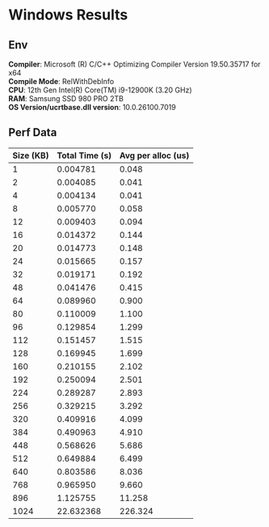 # Windows Results

## Env
**Compiler**: Microsoft (R) C/C++ Optimizing Compiler Version 19.50.35717 for x64   
**Compile Mode**: RelWithDebInfo  
**CPU**: 12th Gen Intel(R) Core(TM) i9-12900K (3.20 GHz)  
**RAM**: Samsung SSD 980 PRO 2TB  
**OS Version/ucrtbase.dll version**: 10.0.26100.7019  

## Perf Data
| Size (KB) | Total Time (s) | Avg per alloc (us) |
|-----------|----------------|--------------------|
|        1 |   0.004781 |      0.048 |
|        2 |   0.004085 |      0.041 |
|        4 |   0.004134 |      0.041 |
|        8 |   0.005770 |      0.058 |
|       12 |   0.009403 |      0.094 |
|       16 |   0.014372 |      0.144 |
|       20 |   0.014773 |      0.148 |
|       24 |   0.015665 |      0.157 |
|       32 |   0.019171 |      0.192 |
|       48 |   0.041476 |      0.415 |
|       64 |   0.089960 |      0.900 |
|       80 |   0.110009 |      1.100 |
|       96 |   0.129854 |      1.299 |
|      112 |   0.151457 |      1.515 |
|      128 |   0.169945 |      1.699 |
|      160 |   0.210155 |      2.102 |
|      192 |   0.250094 |      2.501 |
|      224 |   0.289287 |      2.893 |
|      256 |   0.329215 |      3.292 |
|      320 |   0.409916 |      4.099 |
|      384 |   0.490963 |      4.910 |
|      448 |   0.568626 |      5.686 |
|      512 |   0.649884 |      6.499 |
|      640 |   0.803586 |      8.036 |
|      768 |   0.965950 |      9.660 |
|      896 |   1.125755 |     11.258 |
|     1024 |  22.632368 |    226.324 |